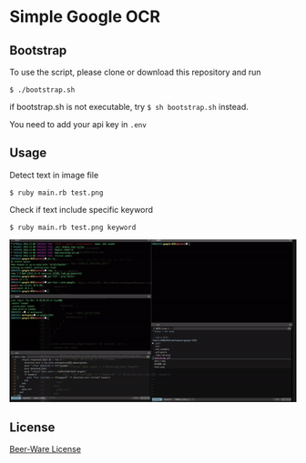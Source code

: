 # Simple Google OCR

## Bootstrap

To use the script, please clone or download this repository and run

```shell
$ ./bootstrap.sh
```

if bootstrap.sh is not executable, try `$ sh bootstrap.sh` instead.

You need to add your api key in `.env`

## Usage

Detect text in image file

```
$ ruby main.rb test.png
```

Check if text include specific keyword

```
$ ruby main.rb test.png keyword
```

![](readme.gif)

## License

[Beer-Ware License](https://github.com/PeterTeng/GoogleOCR/blob/master/LICENSE.txt)
